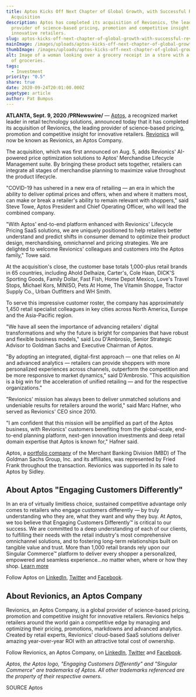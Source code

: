 ```yaml
---
title: Aptos Kicks Off Next Chapter of Global Growth, with Successful Revionics
  Acquisition
description: Aptos has completed its acquisition of Revionics, the leading
  provider of science-based pricing, promotion and competitive insight for
  innovative retailers.
slug: aptos-kicks-off-next-chapter-of-global-growth-with-successful-revionics-acquisition
mainImage: /images/uploads/aptos-kicks-off-next-chapter-of-global-growth-with-successful-revionics-acquisition-featured.jpg
thumbImage: /images/uploads/aptos-kicks-off-next-chapter-of-global-growth-with-successful-revionics-acquisition-thumb.jpg
alt: Image of a woman looking over a grocery receipt in a store with a cart full
  of groceries.
tags:
  - Investment
priority: "0.5"
share: true
date: 2020-09-24T20:01:00.000Z
pagetype: article
author: Pat Bumpus
---
```

**ATLANTA, Sept. 9, 2020 /PRNewswire/** — [Aptos](https://www.aptos.com/), a recognized market leader in retail technology solutions, announced today that it has completed its acquisition of Revionics, the leading provider of science-based pricing, promotion and competitive insight for innovative retailers. [Revionics](https://revionics.com/) will now be known as Revionics, an Aptos Company.

The acquisition, which was first announced on Aug. 5, adds Revionics' AI-powered price optimization solutions to Aptos' Merchandise Lifecycle Management suite. By bringing these product sets together, retailers can integrate all stages of merchandise planning to maximize value throughout the product lifecycle.

"COVID-19 has ushered in a new era of retailing — an era in which the ability to deliver optimal prices and offers, when and where it matters most, can make or break a retailer's ability to remain relevant with shoppers," said Steve Towe, Aptos President and Chief Operating Officer, who will lead the combined company.

"With Aptos' end-to-end platform enhanced with Revionics' Lifecycle Pricing SaaS solutions, we are uniquely positioned to help retailers better understand and predict shifts in consumer demand to optimize their product design, merchandising, omnichannel and pricing strategies. We are delighted to welcome Revionics' colleagues and customers into the Aptos family," Towe said.

At the acquisition's close, the customer base totals 1,000-plus retail brands in 65 countries, including Ahold Delhaize, Carter's, Cole Haan, DICK'S Sporting Goods, Family Dollar, Fast Fish, Home Depot Mexico, Love's Travel Stops, Michael Kors, MINISO, Pets At Home, The Vitamin Shoppe, Tractor Supply Co., Urban Outfitters and WH Smith.

To serve this impressive customer roster, the company has approximately 1,450 retail specialist colleagues in key cities across North America, Europe and the Asia-Pacific region.

"We have all seen the importance of advancing retailers' digital transformations and why the future is bright for companies that have robust and flexible business models," said Lou D'Ambrosio, Senior Strategic Advisor to Goldman Sachs and Executive Chairman of Aptos.

"By adopting an integrated, digital-first approach — one that relies on AI and advanced analytics — retailers can provide shoppers with more personalized experiences across channels, outperform the competition and be more responsive to market dynamics," said D'Ambrosio. "This acquisition is a big win for the acceleration of unified retailing — and for the respective organizations."

"Revionics' mission has always been to deliver unmatched solutions and undeniable results for retailers around the world," said Marc Hafner, who served as Revionics' CEO since 2010.

"I am confident that this mission will be amplified as part of the Aptos business, with Revionics' customers benefiting from the global-scale, end-to-end planning platform, next-gen innovation investments and deep retail domain expertise that Aptos is known for," Hafner said.

Aptos, a [portfolio company](https://www.aptos.com/news/aptos-acquisition-goldman-sachs) of the Merchant Banking Division (MBD) of The Goldman Sachs Group, Inc. and its affiliates, was represented by Fried Frank throughout the transaction. Revionics was supported in its sale to Aptos by Sidley.

## About Aptos "Engaging Customers Differently"

In an era of virtually limitless choice, sustained competitive advantage only comes to retailers who engage customers differently — by truly understanding who they are, what they want and why they buy. At Aptos, we too believe that Engaging Customers Differently™ is critical to our success. We are committed to a deep understanding of each of our clients, to fulfilling their needs with the retail industry's most comprehensive omnichannel solutions, and to fostering long-term relationships built on tangible value and trust. More than 1,000 retail brands rely upon our Singular Commerce™ platform to deliver every shopper a personalized, empowered and seamless experience…no matter when, where or how they shop. [Learn more](https://www.aptos.com/)

Follow Aptos on [LinkedIn](https://www.linkedin.com/company/aptos-retail/), [Twitter](https://twitter.com/Aptos_Retail) and [Facebook](https://www.facebook.com/AptosRetail).

## About Revionics, an Aptos Company

Revionics, an Aptos Company, is a global provider of science-based pricing, promotion and competitive insight for innovative retailers. Revionics helps retailers around the world gain a competitive edge by managing and optimizing their pricing, promotions, markdowns and advanced analytics. Created by retail experts, Revionics' cloud-based SaaS solutions deliver amazing year-over-year ROI with an attractive total cost of ownership.

Follow Revionics, an Aptos Company, on [LinkedIn](https://www.linkedin.com/company/revionics/), [Twitter](https://twitter.com/Revionics) and [Facebook](https://www.facebook.com/Revionics).

*Aptos, the Aptos logo, "Engaging Customers Differently" and "Singular Commerce" are trademarks of Aptos. All other trademarks referenced are the property of their respective owners.*

SOURCE Aptos
